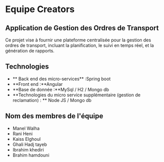 
# Equipe Creators

## Application de Gestion des Ordres de Transport

Ce projet vise à fournir une plateforme centralisée pour la gestion des ordres de transport, incluant la planification, le suivi en temps réel, et la génération de rapports.

## Technologies 
- ** Back end des micro-services** :Spring boot
- **Front end :**Angular
- **Base de donnée :**MySql / H2 / Mongo db
- **Technologies du micro service supplémentaire (gestion de reclamation) : ** Node JS / Mongo db

## Nom des membres de l'équipe 
- Manel Walha
- Rani Heni
- Kaiss Elghoul
- Ghali Hadj tayeb
- Ibrahim khediri
- Brahim hamdouni
  

